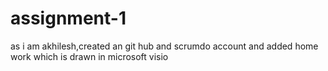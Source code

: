 assignment-1
============

as i am akhilesh,created an git hub and scrumdo account and added home work which is drawn in microsoft visio
